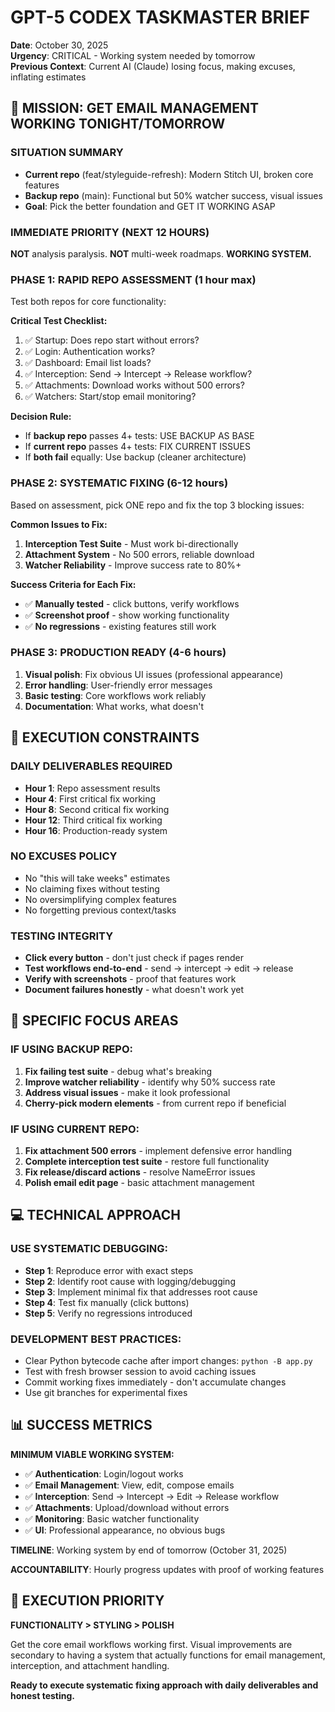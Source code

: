 # GPT-5 CODEX TASKMASTER BRIEF
**Date**: October 30, 2025  
**Urgency**: CRITICAL - Working system needed by tomorrow  
**Previous Context**: Current AI (Claude) losing focus, making excuses, inflating estimates  

## 🚨 MISSION: GET EMAIL MANAGEMENT WORKING TONIGHT/TOMORROW

### SITUATION SUMMARY
- **Current repo** (feat/styleguide-refresh): Modern Stitch UI, broken core features
- **Backup repo** (main): Functional but 50% watcher success, visual issues
- **Goal**: Pick the better foundation and GET IT WORKING ASAP

### IMMEDIATE PRIORITY (NEXT 12 HOURS)
**NOT** analysis paralysis. **NOT** multi-week roadmaps. **WORKING SYSTEM.**

### PHASE 1: RAPID REPO ASSESSMENT (1 hour max)
Test both repos for core functionality:

**Critical Test Checklist:**
1. ✅ Startup: Does repo start without errors?
2. ✅ Login: Authentication works?
3. ✅ Dashboard: Email list loads?
4. ✅ Interception: Send → Intercept → Release workflow?
5. ✅ Attachments: Download works without 500 errors?
6. ✅ Watchers: Start/stop email monitoring?

**Decision Rule:**
- If **backup repo** passes 4+ tests: USE BACKUP AS BASE
- If **current repo** passes 4+ tests: FIX CURRENT ISSUES
- If **both fail** equally: Use backup (cleaner architecture)

### PHASE 2: SYSTEMATIC FIXING (6-12 hours)
Based on assessment, pick ONE repo and fix the top 3 blocking issues:

**Common Issues to Fix:**
1. **Interception Test Suite** - Must work bi-directionally
2. **Attachment System** - No 500 errors, reliable download
3. **Watcher Reliability** - Improve success rate to 80%+

**Success Criteria for Each Fix:**
- ✅ **Manually tested** - click buttons, verify workflows
- ✅ **Screenshot proof** - show working functionality
- ✅ **No regressions** - existing features still work

### PHASE 3: PRODUCTION READY (4-6 hours)
1. **Visual polish**: Fix obvious UI issues (professional appearance)
2. **Error handling**: User-friendly error messages
3. **Basic testing**: Core workflows work reliably
4. **Documentation**: What works, what doesn't

## 🎯 EXECUTION CONSTRAINTS

### DAILY DELIVERABLES REQUIRED
- **Hour 1**: Repo assessment results
- **Hour 4**: First critical fix working
- **Hour 8**: Second critical fix working  
- **Hour 12**: Third critical fix working
- **Hour 16**: Production-ready system

### NO EXCUSES POLICY
- No "this will take weeks" estimates
- No claiming fixes without testing
- No oversimplifying complex features
- No forgetting previous context/tasks

### TESTING INTEGRITY
- **Click every button** - don't just check if pages render
- **Test workflows end-to-end** - send → intercept → edit → release
- **Verify with screenshots** - proof that features work
- **Document failures honestly** - what doesn't work yet

## 🚀 SPECIFIC FOCUS AREAS

### IF USING BACKUP REPO:
1. **Fix failing test suite** - debug what's breaking
2. **Improve watcher reliability** - identify why 50% success rate
3. **Address visual issues** - make it look professional
4. **Cherry-pick modern elements** - from current repo if beneficial

### IF USING CURRENT REPO:  
1. **Fix attachment 500 errors** - implement defensive error handling
2. **Complete interception test suite** - restore full functionality
3. **Fix release/discard actions** - resolve NameError issues
4. **Polish email edit page** - basic attachment management

## 💻 TECHNICAL APPROACH

### USE SYSTEMATIC DEBUGGING:
- **Step 1**: Reproduce error with exact steps
- **Step 2**: Identify root cause with logging/debugging
- **Step 3**: Implement minimal fix that addresses root cause
- **Step 4**: Test fix manually (click buttons)
- **Step 5**: Verify no regressions introduced

### DEVELOPMENT BEST PRACTICES:
- Clear Python bytecode cache after import changes: `python -B app.py`
- Test with fresh browser session to avoid caching issues
- Commit working fixes immediately - don't accumulate changes
- Use git branches for experimental fixes

## 📊 SUCCESS METRICS

**MINIMUM VIABLE WORKING SYSTEM:**
- ✅ **Authentication**: Login/logout works
- ✅ **Email Management**: View, edit, compose emails
- ✅ **Interception**: Send → Intercept → Edit → Release workflow  
- ✅ **Attachments**: Upload/download without errors
- ✅ **Monitoring**: Basic watcher functionality
- ✅ **UI**: Professional appearance, no obvious bugs

**TIMELINE**: Working system by end of tomorrow (October 31, 2025)

**ACCOUNTABILITY**: Hourly progress updates with proof of working features

## 🎯 EXECUTION PRIORITY

**FUNCTIONALITY > STYLING > POLISH**

Get the core email workflows working first. Visual improvements are secondary to having a system that actually functions for email management, interception, and attachment handling.

**Ready to execute systematic fixing approach with daily deliverables and honest testing.**